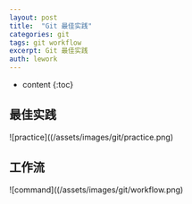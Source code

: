 ```yaml
---
layout: post
title:  "Git 最佳实践"
categories: git
tags: git workflow
excerpt: Git 最佳实践
auth: lework
---
```

* content
{:toc}

## 最佳实践
![practice]((/assets/images/git/practice.png)

## 工作流
![command]((/assets/images/git/workflow.png)